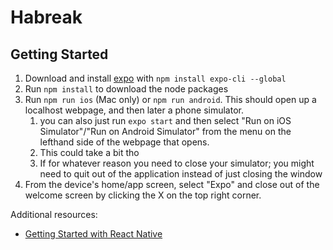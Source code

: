 # Habreak

## Getting Started

1. Download and install [expo](https://expo.io/learn) with `npm install expo-cli --global`
2. Run `npm install` to download the node packages
3. Run `npm run ios` (Mac only) or `npm run android`. This should open up a localhost webpage, and then later a phone simulator.
	1. you can also just run `expo start` and then select "Run on iOS Simulator"/"Run on Android Simulator" from the menu on the lefthand side of the webpage that opens.
	2. This could take a bit tho
	3. If for whatever reason you need to close your simulator; you might need to quit out of the application instead of just closing the window
4. From the device's home/app screen, select "Expo" and close out of the welcome screen by clicking the X on the top right corner. 


Additional resources:
* [Getting Started with React Native](https://facebook.github.io/react-native/docs/getting-started.html)
